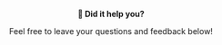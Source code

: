 <div id="gs-comments" align=center>

**💬 Did it help you?**

Feel free to leave your questions and feedback below!

</div>

